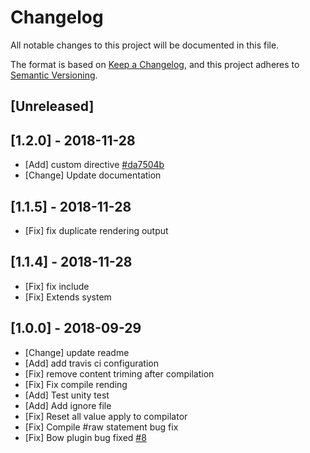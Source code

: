 # Changelog

All notable changes to this project will be documented in this file.

The format is based on [Keep a Changelog](https://keepachangelog.com/en/1.0.0/),
and this project adheres to [Semantic Versioning](https://semver.org/spec/v2.0.0.html).

## [Unreleased]

## [1.2.0] - 2018-11-28

- [Add] custom directive [#da7504b](https://github.com/bowphp/tintin/commit/da7504b911ce704581f0341b61884a7f3759d304)
- [Change] Update documentation

## [1.1.5] - 2018-11-28

- [Fix] fix duplicate rendering output

## [1.1.4] - 2018-11-28

- [Fix] fix include
- [Fix] Extends system

## [1.0.0] - 2018-09-29

- [Change] update readme
- [Add] add travis ci configuration
- [Fix] remove content triming after compilation
- [Fix] Fix compile rending
- [Add] Test unity test
- [Add] Add ignore file
- [Fix] Reset all value apply to compilator
- [Fix] Compile #raw statement bug fix
- [Fix] Bow plugin bug fixed [#8](https://github.com/bowphp/tintin/issues/8)

